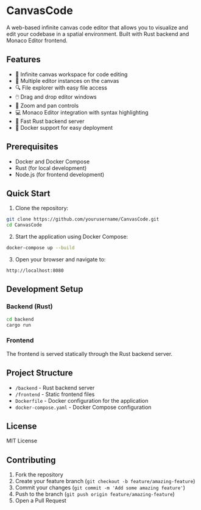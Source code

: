 # CanvasCode

A web-based infinite canvas code editor that allows you to visualize and edit your codebase in a spatial environment. Built with Rust backend and Monaco Editor frontend.

## Features

- 🎨 Infinite canvas workspace for code editing
- 📝 Multiple editor instances on the canvas
- 🔍 File explorer with easy file access
- 🖱️ Drag and drop editor windows
- 🔄 Zoom and pan controls
- 💻 Monaco Editor integration with syntax highlighting
- 🚀 Fast Rust backend server
- 🐳 Docker support for easy deployment

## Prerequisites

- Docker and Docker Compose
- Rust (for local development)
- Node.js (for frontend development)

## Quick Start

1. Clone the repository:
```bash
git clone https://github.com/yourusername/CanvasCode.git
cd CanvasCode
```

2. Start the application using Docker Compose:
```bash
docker-compose up --build
```

3. Open your browser and navigate to:
```
http://localhost:8080
```

## Development Setup

### Backend (Rust)
```bash
cd backend
cargo run
```

### Frontend
The frontend is served statically through the Rust backend server.

## Project Structure

- `/backend` - Rust backend server
- `/frontend` - Static frontend files
- `Dockerfile` - Docker configuration for the application
- `docker-compose.yaml` - Docker Compose configuration

## License

MIT License

## Contributing

1. Fork the repository
2. Create your feature branch (`git checkout -b feature/amazing-feature`)
3. Commit your changes (`git commit -m 'Add some amazing feature'`)
4. Push to the branch (`git push origin feature/amazing-feature`)
5. Open a Pull Request 